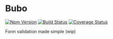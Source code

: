 # Bubo

[![Npm Version](https://img.shields.io/npm/v/bubo.svg?style=flat-square)](https://www.npmjs.com/package/bubo)
[![Build Status](https://img.shields.io/travis/epicagency/bubo/master.svg?style=flat-square)](https://travis-ci.org/epicagency/bubo)
[![Coverage Status](https://img.shields.io/coveralls/epicagency/bubo/master.svg?style=flat-square)](https://coveralls.io/github/epicagency/bubo?branch=master)

Form validation made simple (wip)
